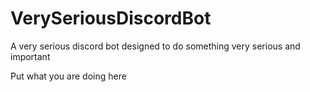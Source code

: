 # VerySeriousDiscordBot
A very serious discord bot designed to do something very serious and important

Put what you are doing here
